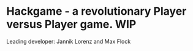 # Hackgame - a revolutionary Player versus Player game. WIP

Leading developer: Jannik Lorenz and Max Flock
